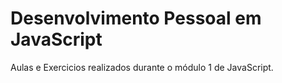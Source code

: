 # Desenvolvimento Pessoal em JavaScript

 Aulas e Exercicios realizados durante o módulo 1 de JavaScript.
